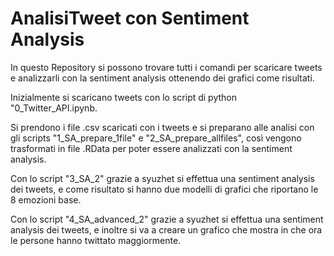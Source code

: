 # AnalisiTweet con Sentiment Analysis

In questo Repository si possono trovare tutti i comandi per scaricare tweets e analizzarli con la sentiment analysis ottenendo dei grafici come risultati. 

Inizialmente si scaricano tweets con lo script di python "0_Twitter_API.ipynb.

Si prendono i file .csv scaricati con i tweets e si preparano alle analisi con gli scripts "1_SA_prepare_1file" e "2_SA_prepare_allfiles", così vengono trasformati in file .RData per poter essere analizzati con la sentiment analysis. 

Con lo script "3_SA_2" grazie a syuzhet si effettua una sentiment analysis dei tweets, e come risultato si hanno due modelli di grafici che riportano le 8 emozioni base.

Con lo script "4_SA_advanced_2" grazie a syuzhet si effettua una sentiment analysis dei tweets, e inoltre si va a creare un grafico che mostra in che ora le persone hanno twittato maggiormente. 

